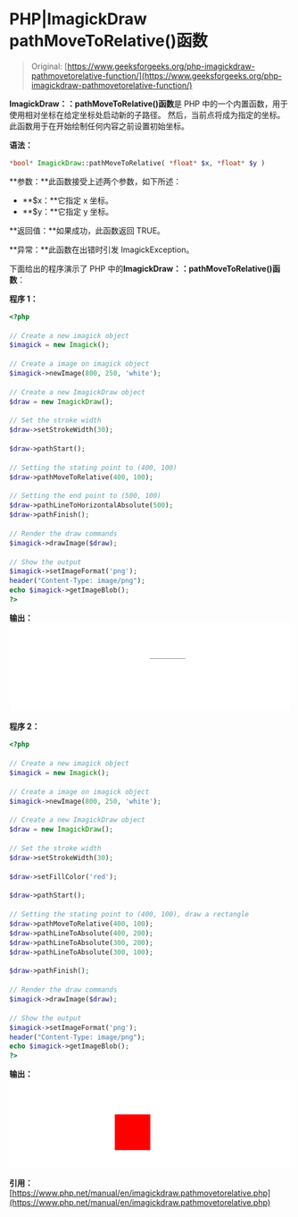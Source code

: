 # PHP|ImagickDraw pathMoveToRelative()函数

> Original: [https://www.geeksforgeeks.org/php-imagickdraw-pathmovetorelative-function/](https://www.geeksforgeeks.org/php-imagickdraw-pathmovetorelative-function/)

**ImagickDraw：：pathMoveToRelative()函数**是 PHP 中的一个内置函数，用于使用相对坐标在给定坐标处启动新的子路径。 然后，当前点将成为指定的坐标。 此函数用于在开始绘制任何内容之前设置初始坐标。

**语法：**

```php
*bool* ImagickDraw::pathMoveToRelative( *float* $x, *float* $y )
```

**参数：**此函数接受上述两个参数，如下所述：

*   **$x：**它指定 x 坐标。
*   **$y：**它指定 y 坐标。

**返回值：**如果成功，此函数返回 TRUE。

**异常：**此函数在出错时引发 ImagickException。

下面给出的程序演示了 PHP 中的**ImagickDraw：：pathMoveToRelative()函数**：

**程序 1：**

```php
<?php

// Create a new imagick object
$imagick = new Imagick();

// Create a image on imagick object
$imagick->newImage(800, 250, 'white');

// Create a new ImagickDraw object
$draw = new ImagickDraw();

// Set the stroke width
$draw->setStrokeWidth(30);

$draw->pathStart();

// Setting the stating point to (400, 100)
$draw->pathMoveToRelative(400, 100);

// Setting the end point to (500, 100)
$draw->pathLineToHorizontalAbsolute(500);
$draw->pathFinish();

// Render the draw commands
$imagick->drawImage($draw);

// Show the output
$imagick->setImageFormat('png');
header("Content-Type: image/png");
echo $imagick->getImageBlob();
?>
```

**输出：**
![](img/f565b71c7dd6199c9cdae2b0bf5d8649.png)

**程序 2：**

```php
<?php

// Create a new imagick object
$imagick = new Imagick();

// Create a image on imagick object
$imagick->newImage(800, 250, 'white');

// Create a new ImagickDraw object
$draw = new ImagickDraw();

// Set the stroke width
$draw->setStrokeWidth(30);

$draw->setFillColor('red');

$draw->pathStart();

// Setting the stating point to (400, 100), draw a rectangle
$draw->pathMoveToRelative(400, 100);
$draw->pathLineToAbsolute(400, 200);
$draw->pathLineToAbsolute(300, 200);
$draw->pathLineToAbsolute(300, 100);

$draw->pathFinish();

// Render the draw commands
$imagick->drawImage($draw);

// Show the output
$imagick->setImageFormat('png');
header("Content-Type: image/png");
echo $imagick->getImageBlob();
?>
```

**输出：**
![](img/776f954dc3f76945f7ac19d26547283f.png)

**引用：**[https://www.php.net/manual/en/imagickdraw.pathmovetorelative.php](https://www.php.net/manual/en/imagickdraw.pathmovetorelative.php)